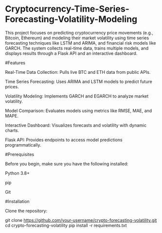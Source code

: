 # Cryptocurrency-Time-Series-Forecasting-Volatility-Modeling
This project focuses on predicting cryptocurrency price movements (e.g., Bitcoin, Ethereum) and modeling their market volatility using time series forecasting techniques like LSTM and ARIMA, and financial risk models like GARCH. The system collects real-time data, trains multiple models, and displays results through a Flask API and an interactive dashboard.

#Features

Real-Time Data Collection: Pulls live BTC and ETH data from public APIs.

Time Series Forecasting: Uses ARIMA and LSTM models to predict future prices.

Volatility Modeling: Implements GARCH and EGARCH to analyze market volatility.

Model Comparison: Evaluates models using metrics like RMSE, MAE, and MAPE.

Interactive Dashboard: Visualizes forecasts and volatility with dynamic charts.

Flask API: Provides endpoints to access model predictions programmatically.


#Prerequisites

Before you begin, make sure you have the following installed:

Python 3.8+

pip

Git



#Installation

Clone the repository:

git clone https://github.com/your-username/crypto-forecasting-volatility.git
cd crypto-forecasting-volatility
pip install -r requirements.txt